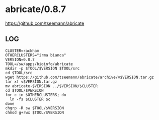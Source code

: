 abricate/0.8.7
==============

<https://github.com/tseemann/abricate>

LOG
---

    CLUSTER=rackham
    OTHERCLUSTERS="irma bianca"
    VERSION=0.8.7
    TOOL=/sw/apps/bioinfo/abricate
    mkdir -p $TOOL/$VERSION $TOOL/src
    cd $TOOL/src
    wget https://github.com/tseemann/abricate/archive/v$VERSION.tar.gz
    tar xf v$VERSION.tar.gz
    mv abricate-$VERSION ../$VERSION/$CLUSTER
    cd $TOOL/$VERSION
    for c in $OTHERCLUSTERS; do
      ln -fs $CLUSTER $c
    done
    chgrp -R sw $TOOL/$VERSION
    chmod g+rwx $TOOL/$VERSION

